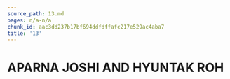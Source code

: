 ```yaml
---
source_path: 13.md
pages: n/a-n/a
chunk_id: aac3dd237b17bf694ddfdffafc217e529ac4aba7
title: '13'
---
```

# APARNA JOSHI AND HYUNTAK ROH
